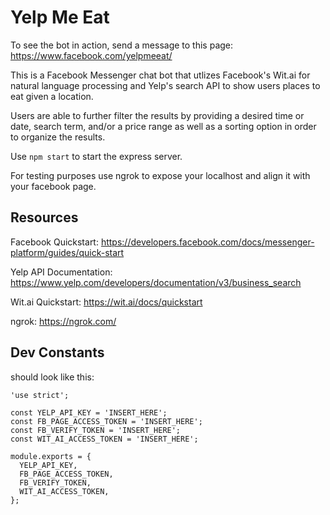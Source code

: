 # Yelp Me Eat

To see the bot in action, send a message to this page: https://www.facebook.com/yelpmeeat/

This is a Facebook Messenger chat bot that utlizes Facebook's Wit.ai for natural language processing and Yelp's search API to show users places to eat given a location. 

Users are able to further filter the results by providing a desired time or date, search term, and/or a price range as well as a sorting option in order to organize the results.

Use `npm start` to start the express server.

For testing purposes use ngrok to expose your localhost and align it with your facebook page.

## Resources
Facebook Quickstart: https://developers.facebook.com/docs/messenger-platform/guides/quick-start

Yelp API Documentation: https://www.yelp.com/developers/documentation/v3/business_search

Wit.ai Quickstart: https://wit.ai/docs/quickstart

ngrok: https://ngrok.com/

## Dev Constants
should look like this:
```
'use strict';

const YELP_API_KEY = 'INSERT_HERE';
const FB_PAGE_ACCESS_TOKEN = 'INSERT_HERE';
const FB_VERIFY_TOKEN = 'INSERT_HERE';
const WIT_AI_ACCESS_TOKEN = 'INSERT_HERE';

module.exports = {
  YELP_API_KEY,
  FB_PAGE_ACCESS_TOKEN,
  FB_VERIFY_TOKEN,
  WIT_AI_ACCESS_TOKEN,
};
```
